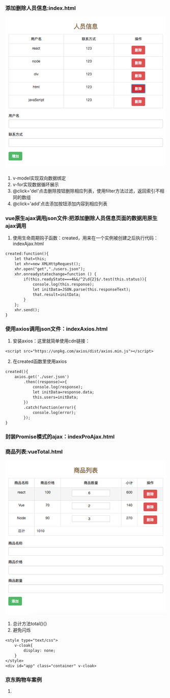 ### 添加删除人员信息:index.html
![Image text](https://github.com/wlimiy/Note/blob/master/vueAddDel/images/img.png)
1. v-model实现双向数据绑定
2. v-for实现数据循环展示
3. @click='del'点击删除按钮删除相应列表，使用filter方法过滤，返回索引不相同的数组
4. @click='add'点击添加按钮添加内容到相应列表
### vue原生ajax调用json文件:把添加删除人员信息页面的数据用原生ajax调用
1. 使用生命周期钩子函数：created，用来在一个实例被创建之后执行代码：indexAjax.html
```
created:function(){
    let that=this;
    let xhr=new XMLHttpRequest();
    xhr.open("get","./users.json");
    xhr.onreadystatechange=function () {
        if(this.readyState===4&&/^2\d{2}$/.test(this.status)){
            console.log(this.response);
            let initData=JSON.parse(this.responseText);
            that.result=initData;
        }
    };
    xhr.send();
}
```
### 使用axios调用json文件：indexAxios.html
1. 安装axios：这里就简单使用cdn链接：
```
<script src="https://unpkg.com/axios/dist/axios.min.js"></script>
```
2. 在created函数里使用axios
```
created(){
    axios.get('./user.json')
        .then((response)=>{
            console.log(response);
            let initData=response.data;
            this.users=initData;
        })
        .catch(function(error){
            console.log(error);
        });
}
```
### 封装Promise模式的ajax：indexProAjax.html
### 商品列表:vueTotal.html
![Image text](https://github.com/wlimiy/Note/blob/master/vueAddDel/images/vuetotal.png)
1. 总计方法total(){}
2. 避免闪烁
```
<style type="text/css">
    v-cloak{
        display: none;
    }
</style>
<div id="app" class="container" v-cloak>
```
### 京东购物车案例
1.